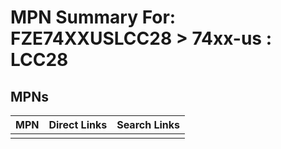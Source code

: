 



# MPN Summary For: FZE74XXUSLCC28 > 74xx-us : LCC28

## MPNs
  

|MPN|Direct Links|Search Links|
| :--- | :--- | :--- |
||||

